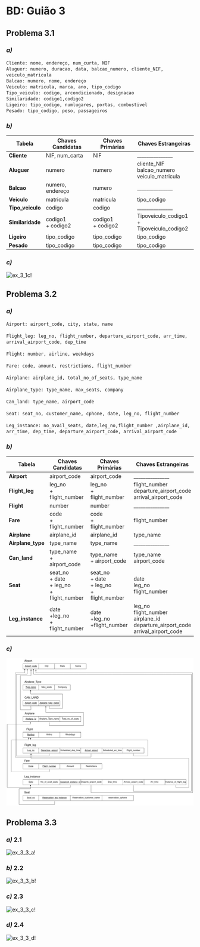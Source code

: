 # BD: Guião 3


## ​Problema 3.1
 
### *a)*

```
Cliente: nome, endereço, num_curta, NIF
Aluguer: numero, duracao, data, balcao_numero, cliente_NIF, veiculo_matricula
Balcao: numero, nome, endereço
Veiculo: matricula, marca, ano, tipo_codigo
Tipo_veiculo: codigo, arcondicionado, designacao
Similaridade: codigo1,codigo2
Ligeiro: tipo_codigo, numlugares, portas, combustivel
Pesado: tipo_codigo, peso, passageiros
```


### *b)* 


| Tabela | Chaves Candidatas | Chaves Primárias | Chaves Estrangeiras |
| - | -| - | - |
| **Cliente** | NIF, num_carta | NIF | _______________ |
| **Aluguer** | numero | numero | cliente_NIF <br> balcao_numero <br> veiculo_matricula |
| **Balcao** | numero, endereço | numero | _______________ |
| **Veiculo** | matricula | matricula | tipo_codigo |
| **Tipo_veiculo** | codigo | codigo | _______________ |
| **Similaridade** | codigo1 <br> + codigo2 | codigo1 <br> + codigo2 | Tipoveiculo_codigo1 <br> + Tipoveiculo_codigo2|
| **Ligeiro** | tipo_codigo | tipo_codigo | tipo_codigo |
| **Pesado** | tipo_codigo | tipo_codigo | tipo_codigo |



### *c)* 

![ex_3_1c!](ex_3_1c.jpg "AnImage")


## ​Problema 3.2

### *a)*

```
Airport: airport_code, city, state, name

Flight_leg: leg_no, flight_number, departure_airport_code, arr_time, arrival_airport_code, dep_time

Flight: number, airline, weekdays

Fare: code, amount, restrictions, flight_number

Airplane: airplane_id, total_no_of_seats, type_name

Airplane_type: type_name, max_seats, company

Can_land: type_name, airport_code

Seat: seat_no, customer_name, cphone, date, leg_no, flight_number

Leg_instance: no_avail_seats, date,leg_no,flight_number ,airplane_id, arr_time, dep_time, departure_airport_code, arrival_airport_code

```


### *b)* 


| Tabela | Chaves Candidatas | Chaves Primárias | Chaves Estrangeiras |
| - | - | - | - |
| **Airport** | airport_code | airport_code | _______________ |
| **Flight_leg** | leg_no <br>+ flight_number | leg_no <br>+ flight_number | flight_number <br> departure_airport_code <br> arrival_airport_code|
| **Flight** | number | number| _______________ |
| **Fare** | code <br>+ flight_number | code <br>+ flight_number | flight_number |
| **Airplane** | airplane_id | airplane_id | type_name |
| **Airplane_type** | type_name | type_name | _______________ |
| **Can_land** | type_name <br>+ airport_code | type_name <br>+ airport_code | type_name <br> airport_code|
| **Seat** | seat_no <br>+ date <br>+ leg_no <br>+ flight_number | seat_no <br>+ date <br>+ leg_no <br>+ flight_number | date <br> leg_no <br> flight_number <br> |
| **Leg_instance** | date <br>+leg_no <br>+ flight_number | date <br>+leg_no <br>+flight_number| leg_no <br> flight_number <br> airplane_id <br> departure_airport_code <br> arrival_airport_code|



### *c)* 

![ex_3_2c!](ex_3_2c.jpg "AnImage")


## ​Problema 3.3


### *a)* 2.1

![ex_3_3_a!](ex_3_3a.jpg "AnImage")

### *b)* 2.2

![ex_3_3_b!](ex_3_3b.jpg "AnImage")

### *c)* 2.3

![ex_3_3_c!](ex_3_3c.jpg "AnImage")

### *d)* 2.4

![ex_3_3_d!](ex_3_3d.jpg "AnImage")
